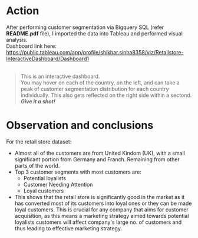 # Action
After performing customer segmentation via Bigquery SQL (refer **README.pdf** file), I imported the data into Tableau and performed visual analysis.<br>
Dashboard link here: https://public.tableau.com/app/profile/shikhar.sinha8358/viz/Retailstore-InteractiveDashboard/Dashboard1
<br><br>
> This is an interactive dashboard. <br>You may hover on each of the country, on the left, and can take a peak of customer segmentation distribution for each country individually. This also gets reflected on the right side within a sectond.<br>
***Give it a shot!***

# Observation and conclusions
For the retail store dataset:
- Almost all of the customers are from United Kindom (UK), with a small significant portion from Germany and Franch. Remaining from other parts of the world.
- Top 3 customer segments with most customers are:
  - Potential loyalists
  - Customer Needing Attention
  - Loyal customers
- This shows that the retail store is significantly good in the market as it has converted most of its customers into loyal ones or they can be made loyal customers. This is crucial for any company that aims for customer acquisition, as this means a marketing strategy aimed towards potential loyalists customers will affect company's large no. of customers and thus leading to effective marketing strategy.
